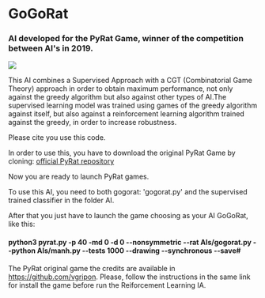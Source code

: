 # GoGoRat

### AI developed for the PyRat Game, winner of the competition between AI's in 2019.
![](https://www.google.com/search?biw=1366&bih=631&tbm=isch&sa=1&ei=IP5kXeWMC4HqaN7Cn5AB&q=image+pyrat+game+telecom+bretagne&oq=image+pyrat+game+telecom+bretagne&gs_l=img.3...4381.8174..8587...0.0..0.80.995.17......0....1..gws-wiz-img.ZJY42ci_R2k&ved=0ahUKEwjlnJq15KLkAhUBNRoKHV7hBxIQ4dUDCAY&uact=5#imgrc=FzfKFOScaipSlM:)

This AI combines a Supervised Approach with a CGT (Combinatorial Game Theory) approach in order to obtain maximum performance,
not only against the greedy algorithm but also against other types of AI.The supervised learning model was trained using games of the greedy algorithm against itself, but also against a reinforcement learning algorithm trained against the greedy, in order to increase robustness.

Please cite you use this code.

In order to use this, you have to download the original PyRat Game by cloning:
[official PyRat repository](https://github.com/vgripon/pyrat)

Now you are ready to launch PyRat games.

To use this AI, you need to both gogorat: 'gogorat.py' and the supervised trained classifier in the folder AI.

After that you just have to launch the game choosing as your AI GoGoRat, like this:
#### python3 pyrat.py -p 40 -md 0 -d 0 --nonsymmetric --rat AIs/gogorat.py --python AIs/manh.py --tests 1000 --drawing --synchronous --save#





The PyRat original game the credits are available in https://github.com/vgripon. Please, follow the instructions in the same link for install the game before run the Reiforcement Learning IA.
